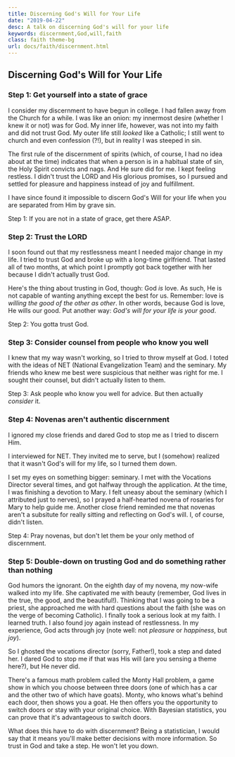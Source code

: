 ```yaml
---
title: Discerning God's Will for Your Life
date: "2019-04-22"
desc: A talk on discerning God's will for your life
keywords: discernment,God,will,faith
class: faith theme-bg
url: docs/faith/discernment.html
---
```


## Discerning God's Will for Your Life

### Step 1: Get yourself into a state of grace

I consider my discernment to have begun in college. I had fallen away from the Church
for a while. I was like an onion: my innermost desire (whether I knew it or not) was for God.
My inner life, however, was not into my faith and did not trust God. My outer life
still *looked*  like a Catholic; I still went to church and even confession (?!), but in reality
I was steeped in sin.

The first rule of the discernment of spirits (which, of course, I had no idea about at the time)
indicates that when a person is in a habitual state of sin, the Holy Spirit convicts and nags.
And He sure did for me. I kept feeling restless. I didn't trust the LORD and His
glorious promises, so I pursued and settled for pleasure and happiness instead of joy and fulfillment.

I have since found it impossible to discern God's Will for your life
when you are separated from Him by grave sin. 

Step 1: If you are not in a state of grace, get there ASAP.

### Step 2: Trust the LORD

I soon found out that my restlessness meant I needed major change in my life.
I tried to trust God and broke up with a long-time girlfriend. That lasted all of two months,
at which point I promptly got back together with her because I didn't actually trust God.

Here's the thing about trusting in God, though: God *is* love.
As such, He is not capable of wanting anything except
the best for us. Remember: love is *willing the good of the other as other*.
In other words, because God is love, He wills our good.
Put another way: *God's will for your life is your good*.

Step 2: You gotta trust God.

### Step 3: Consider counsel from people who know you well

I knew that my way wasn't working, so I tried to throw myself at God.
I toted with the ideas of NET (National Evangelization Team) and the seminary.
My friends who knew me best were suspicious that neither was right for me.
I sought their counsel, but didn't actually listen to them.

Step 3: Ask people who know you well for advice. But then actually *consider* it.

### Step 4: Novenas aren't authentic discernment

I ignored my close friends and dared God to stop me as I tried to discern Him.

I interviewed for NET. They invited me to serve, but I (somehow) realized that it wasn't
God's will for my life, so I turned them down.

I set my eyes on something bigger: seminary. I met with the Vocations Director
several times, and got halfway through the application. At the time, I was finishing a
devotion to Mary. I felt uneasy about the seminary (which I attributed just to nerves),
so I prayed a half-hearted novena of rosaries for Mary to help guide me. Another close
friend reminded me that novenas aren't a subsitute for really sitting and reflecting on
God's will. I, of course, didn't listen.

Step 4: Pray novenas, but don't let them be your only method of discernment.

### Step 5: Double-down on trusting God and do something rather than nothing

God humors the ignorant. On the eighth day of my novena, my now-wife walked into my life.
She captivated me with beauty (remember, God lives in the true, the good, and the beautiful!).
Thinking that I was going to be a priest, she approached me with hard questions about the faith
(she was on the verge of becoming Catholic). I finally took a serious look at my faith.
I learned truth. I also found joy again instead of restlessness. In my experience,
God acts through joy (note well: not *pleasure* or *happiness*, but *joy*).

So I ghosted the vocations director (sorry, Father!), took a step and dated her.
I dared God to stop me if that was His will (are you sensing a theme here?), but He never did.

There's a famous math problem called the Monty Hall problem, a game show in which
you choose between three doors (one of which has a car and the other two of which have goats).
Monty, who knows what's behind each door, then shows you a goat. He then offers you the opportunity
to switch doors or stay with your original choice. With Bayesian statistics, you can prove that it's
advantageous to switch doors.

What does this have to do with discernment? Being a statistician, I would say that it means you'll
make better decisions with more information. So trust in God and take a step. He won't let you down.



